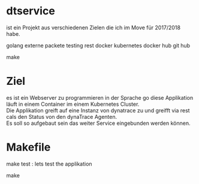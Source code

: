 # dtservice
ist ein Projekt aus verschiedenen Zielen die ich im Move für 2017/2018 habe.

golang
  externe packete
  testing
rest
docker 
kubernetes
docker hub
git hub

make

# Ziel 
es ist ein Webserver zu programmieren in der Sprache go diese Applikation läuft in einem Container im einem Kubernetes Cluster.<br>
Die Applikation greift auf eine Instanz von dynatrace zu und greifft via rest cals den Status von den dynaTrace Agenten.<br>
Es soll so aufgebaut sein das weiter Service eingebunden werden können.

# Makefile

make test : lets test the applikation

make 
